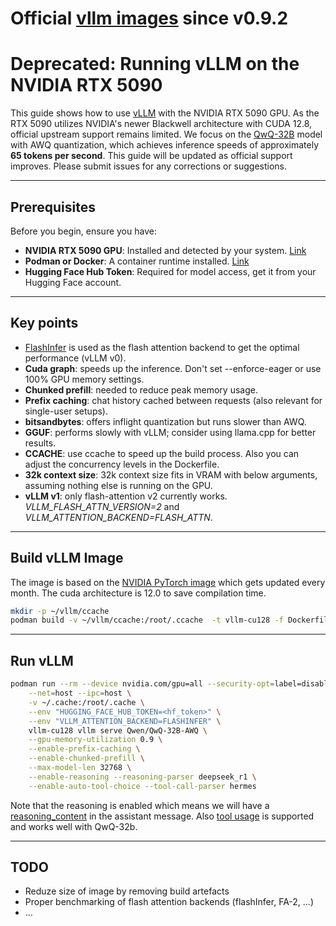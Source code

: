 
# Official [vllm images](https://hub.docker.com/r/vllm/vllm-openai/tags) since v0.9.2

# Deprecated: Running vLLM on the NVIDIA RTX 5090

This guide shows how to use [vLLM](https://github.com/vllm-project/vllm) with the NVIDIA RTX 5090 GPU. As the RTX 5090 utilizes NVIDIA's newer Blackwell architecture with CUDA 12.8, official upstream support remains limited. We focus on the [QwQ-32B](https://huggingface.co/Qwen/QwQ-32B-AWQ) model with AWQ quantization, which achieves inference speeds of approximately **65 tokens per second**. This guide will be updated as official support improves. Please submit issues for any corrections or suggestions.

---

## Prerequisites

Before you begin, ensure you have:

- **NVIDIA RTX 5090 GPU**: Installed and detected by your system. [Link](https://developer.nvidia.com/cuda-downloads?target_os=Linux&target_arch=x86_64&Distribution=Ubuntu&target_version=24.04&target_type=deb_network)
- **Podman or Docker**: A container runtime installed. [Link](https://docs.nvidia.com/datacenter/cloud-native/container-toolkit/latest/install-guide.html)
- **Hugging Face Hub Token**: Required for model access, get it from your Hugging Face account.

---

## Key points

- [FlashInfer](https://docs.flashinfer.ai) is used as the flash attention backend to get the optimal performance (vLLM v0).
- **Cuda graph**: speeds up the inference. Don't set --enforce-eager or use 100% GPU memory settings.
- **Chunked prefill**: needed to reduce peak memory usage.
- **Prefix caching**: chat history cached between requests (also relevant for single-user setups).
- **bitsandbytes**: offers inflight quantization but runs slower than AWQ.
- **GGUF**: performs slowly with vLLM; consider using llama.cpp for better results.
- **CCACHE**: use ccache to speed up the build process. Also you can adjust the concurrency levels in the Dockerfile.
- **32k context size**: 32k context size fits in VRAM with below arguments, assuming nothing else is running on the GPU.
- **vLLM v1**: only flash-attention v2 currently works. *VLLM_FLASH_ATTN_VERSION=2* and *VLLM_ATTENTION_BACKEND=FLASH_ATTN*.
---

## Build vLLM Image

The image is based on the [NVIDIA PyTorch image](https://hub.docker.com/r/nvidia/cuda) which gets updated every month. The cuda architecture is 12.0 to save compilation time. 

```bash
mkdir -p ~/vllm/ccache
podman build -v ~/vllm/ccache:/root/.ccache  -t vllm-cu128 -f Dockerfile
```

---

## Run vLLM

```bash
podman run --rm --device nvidia.com/gpu=all --security-opt=label=disable \
    --net=host --ipc=host \
    -v ~/.cache:/root/.cache \
    --env "HUGGING_FACE_HUB_TOKEN=<hf_token>" \
    --env "VLLM_ATTENTION_BACKEND=FLASHINFER" \
    vllm-cu128 vllm serve Qwen/QwQ-32B-AWQ \
    --gpu-memory-utilization 0.9 \
    --enable-prefix-caching \
    --enable-chunked-prefill \
    --max-model-len 32768 \
    --enable-reasoning --reasoning-parser deepseek_r1 \
    --enable-auto-tool-choice --tool-call-parser hermes 
```
Note that the reasoning is enabled which means we will have a [reasoning_content](https://docs.vllm.ai/en/latest/features/reasoning_outputs.html) in the assistant message. Also [tool usage](https://qwen.readthedocs.io/en/latest/framework/function_call.html#vllm) is supported and works well with QwQ-32b.

---

## TODO

- Reduze size of image by removing build artefacts
- Proper benchmarking of flash attention backends (flashInfer, FA-2, ...)
- ...
